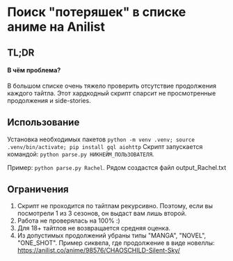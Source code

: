 # Поиск "потеряшек" в списке аниме на Anilist
## TL;DR
#### В чём проблема?
В большом списке очень тяжело проверить отсутствие продолжения каждого тайтла. 
Этот хардкодный скрипт спарсит не просмотренные продолжения и side-stories.

## Использование
Установка необходимых пакетов
`python -m venv .venv; source .venv/bin/activate; pip install gql aiohttp`
Скрипт запускается командой:
`python parse.py НИКНЕЙМ_ПОЛЬЗОВАТЕЛЯ`.

Пример: `python parse.py Rachel`. Рядом создастся файл output_Rachel.txt

## Ограничения
1) Скрипт не проходится по тайтлам рекурсивно. Поэтому, если вы посмотрели 1 из 3 сезонов, он выдаст вам лишь второй.
2) Работа не проверялась на 100% :)
3) Для 18+ тайтлов не возвращается средняя оценка.
4) Из допустимых продолжений убраны типы "MANGA", "NOVEL", "ONE_SHOT". Пример сиквела, где продолжение в виде новеллы: https://anilist.co/anime/98576/CHAOSCHILD-Silent-Sky/
